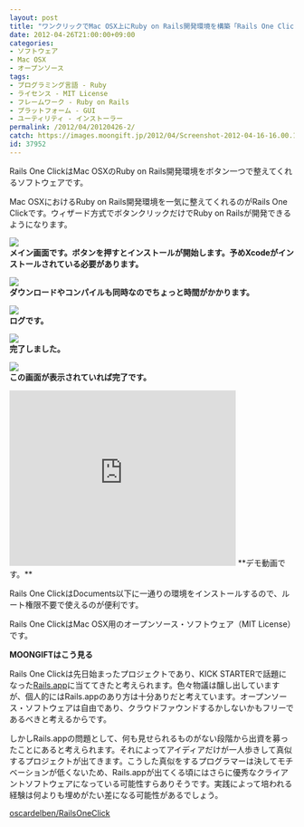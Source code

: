 ```yaml
---
layout: post
title: "ワンクリックでMac OSX上にRuby on Rails開発環境を構築「Rails One Click」"
date: 2012-04-26T21:00:00+09:00
categories:
- ソフトウェア
- Mac OSX
- オープンソース
tags: 
- プログラミング言語 - Ruby
- ライセンス - MIT License
- フレームワーク - Ruby on Rails
- プラットフォーム - GUI
- ユーティリティ - インストーラー
permalink: /2012/04/20120426-2/
catch: https://images.moongift.jp/2012/04/Screenshot-2012-04-16-16.00.14_thumb.png
id: 37952
---
```

Rails One ClickはMac OSXのRuby on Rails開発環境をボタン一つで整えてくれるソフトウェアです。

  

Mac OSXにおけるRuby on Rails開発環境を一気に整えてくれるのがRails One Clickです。ウィザード方式でボタンクリックだけでRuby on Railsが開発できるようになります。

  

[![](https://images.moongift.jp/2012/04/Screenshot-2012-04-16-15.59.17_thumb.png)](https://images.moongift.jp/2012/04/Screenshot-2012-04-16-15.59.17.png)  
**メイン画面です。ボタンを押すとインストールが開始します。予めXcodeがインストールされている必要があります。**

  

[![](https://images.moongift.jp/2012/04/Screenshot-2012-04-16-15.59.33_thumb.png)](https://images.moongift.jp/2012/04/Screenshot-2012-04-16-15.59.33.png)  
**ダウンロードやコンパイルも同時なのでちょっと時間がかかります。**

  

[![](https://images.moongift.jp/2012/04/Screenshot-2012-04-16-16.00.14_thumb.png)](https://images.moongift.jp/2012/04/Screenshot-2012-04-16-16.00.14.png)  
**ログです。**

  

[![](https://images.moongift.jp/2012/04/Screenshot-2012-04-16-16.10.52_thumb.png)](https://images.moongift.jp/2012/04/Screenshot-2012-04-16-16.10.52.png)  
**完了しました。**

  

[![](https://images.moongift.jp/2012/04/Screenshot-2012-04-16-16.10.56_thumb.png)](https://images.moongift.jp/2012/04/Screenshot-2012-04-16-16.10.56.png)  
**この画面が表示されていれば完了です。**

  

<iframe src="http://player.vimeo.com/video/40403458" width="400" height="310" frameborder="0"></iframe>  
**デモ動画です。**

  

Rails One ClickはDocuments以下に一通りの環境をインストールするので、ルート権限不要で使えるのが便利です。

  

Rails One ClickはMac OSX用のオープンソース・ソフトウェア（MIT License）です。

  
  
  

**MOONGIFTはこう見る**

  

Rails One Clickは先日始まったプロジェクトであり、KICK STARTERで話題になった[Rails.app](http://www.kickstarter.com/projects/1397300529/railsapp)に当ててきたと考えられます。色々物議は醸し出していますが、個人的にはRails.appのあり方は十分ありだと考えています。オープンソース・ソフトウェアは自由であり、クラウドファウンドするかしないかもフリーであるべきと考えるからです。

  

しかしRails.appの問題として、何も見せられるものがない段階から出資を募ったことにあると考えられます。それによってアイディアだけが一人歩きして真似するプロジェクトが出てきます。こうした真似をするプログラマーは決してモチベーションが低くないため、Rails.appが出てくる頃にはさらに優秀なクライアントソフトウェアになっている可能性すらありそうです。実践によって培われる経験は何よりも埋めがたい差になる可能性があるでしょう。

  

[oscardelben/RailsOneClick](https://github.com/oscardelben/RailsOneClick)

